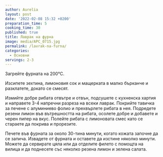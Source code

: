 ```yaml
---
author: Aurelia
layout: post
date: '2022-02-08 15:32 +0200'
preparation_time: 5
cooking_time: 30
published: true
title: Лаврак на фурна
image: media/APC_0715.jpg
permalink: /lavrak-na-furna/
categories:
  - Основни
servings: 2-3
---
```

Загрейте фурната на 200°C. 

Изсипете зехтина, лимоновия сок и мащерката в малко бърканче и разклатете, докато се смесят. 

Измийте добре рибата отвътре и отвън, подсушете с кухненска хартия и направете 3-4 напречни разреза на всеки лаврак. 
Покрийте тавичка за печене с алуминиево фолио и прехвърлете рибата в нея.
Подредете резени лимон във вътрешността на рибата, осолете добре и добавете и черен пипер на вкус. Полейте рибата с лимоновата смес като се стараете да покрива и прорезите.

Печете във фурната за около 30-тина минути, когато кожата започне да се запича.
Извадете от фурната и оставете да изстине няколко минути.
Можете да сервирате цяла или да отделите филето с помощта на вилица и да поднесете със няколко резена лимон и зелена салата.